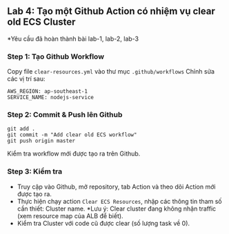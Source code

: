 ## Lab 4: Tạo một Github Action có nhiệm vụ clear old ECS Cluster
*Yêu cầu đã hoàn thành bài lab-1, lab-2, lab-3

### Step 1: Tạo Github Workflow
Copy file `clear-resources.yml` vào thư mục `.github/workflows` 
Chỉnh sửa các vị trí sau:
```
AWS_REGION: ap-southeast-1
SERVICE_NAME: nodejs-service
```
### Step 2: Commit & Push lên Github
```
git add .
git commit -m "Add clear old ECS workflow"
git push origin master
```
Kiểm tra workflow mới được tạo ra trên Github.

### Step 3: Kiểm tra
- Truy cập vào Github, mở repository, tab Action và theo dõi Action mới được tạo ra.  
- Thực hiện chạy action `Clear ECS Resources`, nhập các thông tin tham số cần thiết: Cluster name.
*Lưu ý: Clear cluster đang không nhận traffic (xem resource map của ALB để biết).  
- Kiểm tra Cluster với code cũ được clear (số lượng task về 0).

